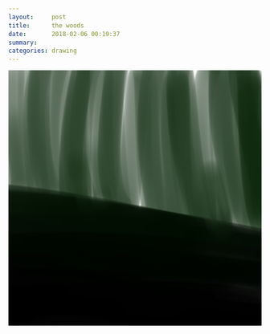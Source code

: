 ```yaml
---
layout:     post
title:      the woods
date:       2018-02-06 00:19:37
summary:    
categories: drawing
---
```

![the woods](/images/diary/the-woods.png ".")
